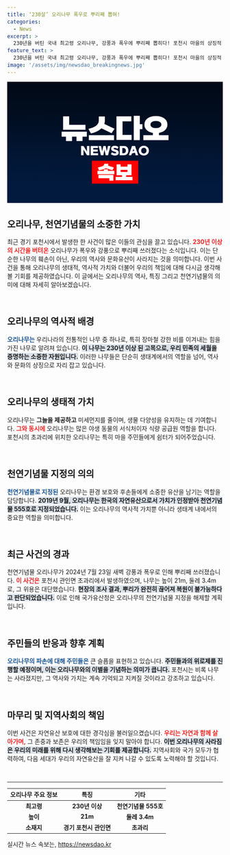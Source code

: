 ```yaml
---
title: ‘230살’ 오리나무 폭우로 뿌리째 뽑혀!
categories:
  - News
excerpt: >
  230년을 버틴 국내 최고령 오리나무, 강풍과 폭우에 뿌리째 뽑히다! 포천시 마을의 상징적 존재가 사라진 순간, 천연기념물 지정 해제 조치와 주민 위로제도 마련된다. 클릭하여 자세한 이야기를 확인하세요!
feature_text: >
  230년을 버틴 국내 최고령 오리나무, 강풍과 폭우에 뿌리째 뽑히다! 포천시 마을의 상징적 존재가 사라진 순간, 천연기념물 지정 해제 조치와 주민 위로제도 마련된다. 클릭하여 자세한 이야기를 확인하세요!
image: '/assets/img/newsdao_breakingnews.jpg'
---
```


<p><img src="/assets/img/newsdao_breakingnews.jpg" alt="flaretime 속보" /></p>

<h2 data-ke-size="size26">오리나무, 천연기념물의 소중한 가치</h2>

<p data-ke-size="size16">최근 경기 포천시에서 발생한 한 사건이 많은 이들의 관심을 끌고 있습니다. <b><span style="color: #ee2323;">230년 이상의 시간을 버텨온</span></b> 오리나무가 폭우와 강풍으로 뿌리째 쓰러졌다는 소식입니다. 이는 단순한 나무의 훼손이 아닌, 우리의 역사와 문화유산이 사라지는 것을 의미합니다. 이번 사건을 통해 오리나무의 생태적, 역사적 가치와 더불어 우리의 책임에 대해 다시금 생각해 볼 기회를 제공하였습니다. 이 글에서는 오리나무의 역사, 특징 그리고 천연기념물의 의미에 대해 자세히 알아보겠습니다.</p>

<p data-ke-size="size16">&nbsp;</p>

<h2 data-ke-size="size26">오리나무의 역사적 배경</h2>

<p data-ke-size="size16"><b><span style="color: #1a5490;">오리나무는</span></b> 우리나라의 전통적인 나무 중 하나로, 특히 장마철 강한 비를 이겨내는 힘을 가진 나무로 알려져 있습니다. <b><span style="background-color: #21538527;">이 나무는 230년 이상 된 고목으로, 우리 민족의 세월을 증명하는 소중한 자원입니다.</span></b> 이러한 나무들은 단순히 생태계에서의 역할을 넘어, 역사와 문화의 상징으로 자리 잡고 있습니다.</p>

<p data-ke-size="size16">&nbsp;</p>

<h2 data-ke-size="size26">오리나무의 생태적 가치</h2>

<p data-ke-size="size16">오리나무는 <b>그늘을 제공하고</b> 미세먼지를 줄이며, 생물 다양성을 유지하는 데 기여합니다. <b><span style="color: #ee2323;">그와 동시에</span></b> 오리나무는 많은 야생 동물의 서식처이자 식량 공급원 역할을 합니다. 포천시의 초과리에 위치한 오리나무는 특히 마을 주민들에게 쉼터가 되어주었습니다.</p>

<p data-ke-size="size16">&nbsp;</p>

<h2 data-ke-size="size26">천연기념물 지정의 의의</h2>

<p data-ke-size="size16"><b><span style="color: #1a5490;">천연기념물로 지정된</span></b> 오리나무는 환경 보호와 후손들에게 소중한 유산을 남기는 역할을 담당합니다. <b><span style="background-color: #21538527;">2019년 9월, 오리나무는 한국의 자연유산으로서 가치가 인정받아 천연기념물 555호로 지정되었습니다.</span></b> 이는 오리나무의 역사적 가치뿐 아니라 생태계 내에서의 중요한 역할을 의미합니다.</p>

<p data-ke-size="size16">&nbsp;</p>

<h2 data-ke-size="size26">최근 사건의 경과</h2>

<p data-ke-size="size16">천연기념물 오리나무가 2024년 7월 23일 새벽 강풍과 폭우로 인해 뿌리째 쓰러졌습니다. <b><span style="color: #ee2323;">이 사건은</span></b> 포천시 관인면 초과리에서 발생하였으며, 나무는 높이 21m, 둘레 3.4m로, 그 위용은 대단했습니다. <b><span style="background-color: #21538527;">현장의 조사 결과, 뿌리가 완전히 끊어져 복원이 불가능하다고 판단되었습니다.</span></b> 이로 인해 국가유산청은 오리나무의 천연기념물 지정을 해제할 계획입니다.</p>

<p data-ke-size="size16">&nbsp;</p>

<h2 data-ke-size="size26">주민들의 반응과 향후 계획</h2>

<p data-ke-size="size16"><b><span style="color: #1a5490;">오리나무의 파손에 대해 주민들은</span></b> 큰 슬픔을 표현하고 있습니다. <b><span style="background-color: #21538527;">주민들과의 위로제를 진행할 예정이며, 이는 오리나무와의 이별을 기념하는 의미가 큽니다.</span></b> 포천시는 비록 나무는 사라졌지만, 그 역사와 가치는 계속 기억되고 지켜질 것이라고 강조하고 있습니다.</p>

<p data-ke-size="size16">&nbsp;</p>

<h2 data-ke-size="size26">마무리 및 지역사회의 책임</h2>

<p data-ke-size="size16">이번 사건은 자연유산 보호에 대한 경각심을 불러일으켰습니다. <b><span style="color: #ee2323;">우리는 자연과 함께 살아가며,</span></b> 그 존중과 보존은 우리의 책임임을 잊지 말아야 합니다. <b><span style="background-color: #21538527;">이번 오리나무의 사라짐은 우리의 미래를 위해 다시 생각해보는 기회를 제공합니다.</span></b> 지역사회와 국가 모두가 협력하여, 다음 세대가 우리의 자연유산을 잘 지켜 나갈 수 있도록 노력해야 할 것입니다.</p>

<p data-ke-size="size16">&nbsp;</p>

<hr>

<table style="width: 100%;">
    <thead>
        <tr>
            <th>오리나무 주요 정보</th>
            <th>특징</th>
            <th>기타</th>
        </tr>
    </thead>
    <tbody>
        <tr>
            <td style="text-align: center; height: 17px;"><b>최고령</b></td>
            <td style="text-align: center; height: 17px;"><b>230년 이상</b></td>
            <td style="text-align: center; height: 17px;"><b>천연기념물 555호</b></td>
        </tr>
        <tr>
            <td style="text-align: center; height: 17px;"><b>높이</b></td>
            <td style="text-align: center; height: 17px;"><b>21m</b></td>
            <td style="text-align: center; height: 17px;"><b>둘레 3.4m</b></td>
        </tr>
        <tr>
            <td style="text-align: center; height: 17px;"><b>소재지</b></td>
            <td style="text-align: center; height: 17px;"><b>경기 포천시 관인면</b></td>
            <td style="text-align: center; height: 17px;"><b>초과리</b></td>
        </tr>
    </tbody>
</table>
실시간 뉴스 속보는, <a href="https://newsdao.kr" rel="dofollow">https://newsdao.kr</a>


